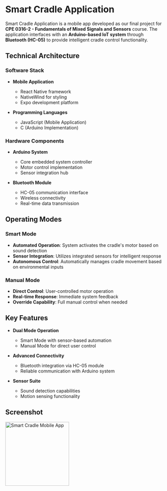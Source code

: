 # Smart Cradle Application

Smart Cradle Application is a mobile app developed as our final project for **CPE 0316-2 - Fundamentals of Mixed Signals and Sensors** course. The application interfaces with an **Arduino-based IoT system** through **Bluetooth (HC-05)** to provide intelligent cradle control functionality.

## Technical Architecture

### Software Stack
- **Mobile Application**
  - React Native framework
  - NativeWind for styling
  - Expo development platform

- **Programming Languages**
  - JavaScript (Mobile Application)
  - C (Arduino Implementation)

### Hardware Components
- **Arduino System**
  - Core embedded system controller
  - Motor control implementation
  - Sensor integration hub

- **Bluetooth Module**
  - HC-05 communication interface
  - Wireless connectivity
  - Real-time data transmission


## Operating Modes

### Smart Mode
- **Automated Operation**: System activates the cradle's motor based on sound detection
- **Sensor Integration**: Utilizes integrated sensors for intelligent response
- **Autonomous Control**: Automatically manages cradle movement based on environmental inputs

### Manual Mode
- **Direct Control**: User-controlled motor operation
- **Real-time Response**: Immediate system feedback
- **Override Capability**: Full manual control when needed

## Key Features

- **Dual Mode Operation**
  - Smart Mode with sensor-based automation
  - Manual Mode for direct user control

- **Advanced Connectivity**
  - Bluetooth integration via HC-05 module
  - Reliable communication with Arduino system

- **Sensor Suite**
  - Sound detection capabilities
  - Motion sensing functionality
 
##  Screenshot


  <img src="https://drive.google.com/uc?export=view&id=16xIDMLFK1BZkoy7BOoX7qzohd9sR8PZn" alt="Smart Cradle Mobile App" width="200"/>




   





